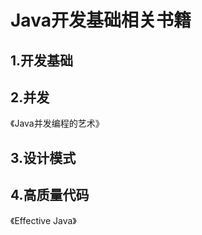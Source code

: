 # Java开发基础相关书籍


## 1.开发基础


## 2.并发

《Java并发编程的艺术》

## 3.设计模式


## 4.高质量代码

《Effective Java》













